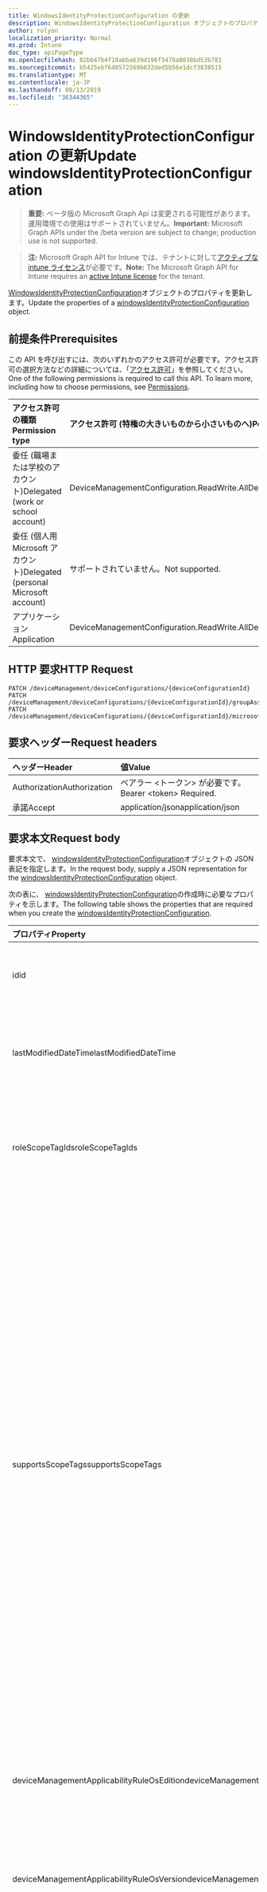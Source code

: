 ```yaml
---
title: WindowsIdentityProtectionConfiguration の更新
description: WindowsIdentityProtectionConfiguration オブジェクトのプロパティを更新します。
author: rolyon
localization_priority: Normal
ms.prod: Intune
doc_type: apiPageType
ms.openlocfilehash: 82bb47b4f18abba639d196f3478a0838bd53b781
ms.sourcegitcommit: b5425ebf648572569b032ded5b56e1dcf3830515
ms.translationtype: MT
ms.contentlocale: ja-JP
ms.lasthandoff: 08/13/2019
ms.locfileid: "36344365"
---
```

# <a name="update-windowsidentityprotectionconfiguration"></a><span data-ttu-id="afdcc-103">WindowsIdentityProtectionConfiguration の更新</span><span class="sxs-lookup"><span data-stu-id="afdcc-103">Update windowsIdentityProtectionConfiguration</span></span>

> <span data-ttu-id="afdcc-104">**重要:** ベータ版の Microsoft Graph Api は変更される可能性があります。運用環境での使用はサポートされていません。</span><span class="sxs-lookup"><span data-stu-id="afdcc-104">**Important:** Microsoft Graph APIs under the /beta version are subject to change; production use is not supported.</span></span>

> <span data-ttu-id="afdcc-105">**注:** Microsoft Graph API for Intune では、テナントに対して[アクティブな intune ライセンス](https://go.microsoft.com/fwlink/?linkid=839381)が必要です。</span><span class="sxs-lookup"><span data-stu-id="afdcc-105">**Note:** The Microsoft Graph API for Intune requires an [active Intune license](https://go.microsoft.com/fwlink/?linkid=839381) for the tenant.</span></span>

<span data-ttu-id="afdcc-106">[WindowsIdentityProtectionConfiguration](../resources/intune-deviceconfig-windowsidentityprotectionconfiguration.md)オブジェクトのプロパティを更新します。</span><span class="sxs-lookup"><span data-stu-id="afdcc-106">Update the properties of a [windowsIdentityProtectionConfiguration](../resources/intune-deviceconfig-windowsidentityprotectionconfiguration.md) object.</span></span>

## <a name="prerequisites"></a><span data-ttu-id="afdcc-107">前提条件</span><span class="sxs-lookup"><span data-stu-id="afdcc-107">Prerequisites</span></span>
<span data-ttu-id="afdcc-p101">この API を呼び出すには、次のいずれかのアクセス許可が必要です。アクセス許可の選択方法などの詳細については、「[アクセス許可](/graph/permissions-reference)」を参照してください。</span><span class="sxs-lookup"><span data-stu-id="afdcc-p101">One of the following permissions is required to call this API. To learn more, including how to choose permissions, see [Permissions](/graph/permissions-reference).</span></span>

|<span data-ttu-id="afdcc-110">アクセス許可の種類</span><span class="sxs-lookup"><span data-stu-id="afdcc-110">Permission type</span></span>|<span data-ttu-id="afdcc-111">アクセス許可 (特権の大きいものから小さいものへ)</span><span class="sxs-lookup"><span data-stu-id="afdcc-111">Permissions (from most to least privileged)</span></span>|
|:---|:---|
|<span data-ttu-id="afdcc-112">委任 (職場または学校のアカウント)</span><span class="sxs-lookup"><span data-stu-id="afdcc-112">Delegated (work or school account)</span></span>|<span data-ttu-id="afdcc-113">DeviceManagementConfiguration.ReadWrite.All</span><span class="sxs-lookup"><span data-stu-id="afdcc-113">DeviceManagementConfiguration.ReadWrite.All</span></span>|
|<span data-ttu-id="afdcc-114">委任 (個人用 Microsoft アカウント)</span><span class="sxs-lookup"><span data-stu-id="afdcc-114">Delegated (personal Microsoft account)</span></span>|<span data-ttu-id="afdcc-115">サポートされていません。</span><span class="sxs-lookup"><span data-stu-id="afdcc-115">Not supported.</span></span>|
|<span data-ttu-id="afdcc-116">アプリケーション</span><span class="sxs-lookup"><span data-stu-id="afdcc-116">Application</span></span>|<span data-ttu-id="afdcc-117">DeviceManagementConfiguration.ReadWrite.All</span><span class="sxs-lookup"><span data-stu-id="afdcc-117">DeviceManagementConfiguration.ReadWrite.All</span></span>|

## <a name="http-request"></a><span data-ttu-id="afdcc-118">HTTP 要求</span><span class="sxs-lookup"><span data-stu-id="afdcc-118">HTTP Request</span></span>
<!-- {
  "blockType": "ignored"
}
-->
``` http
PATCH /deviceManagement/deviceConfigurations/{deviceConfigurationId}
PATCH /deviceManagement/deviceConfigurations/{deviceConfigurationId}/groupAssignments/{deviceConfigurationGroupAssignmentId}/deviceConfiguration
PATCH /deviceManagement/deviceConfigurations/{deviceConfigurationId}/microsoft.graph.windowsDomainJoinConfiguration/networkAccessConfigurations/{deviceConfigurationId}
```

## <a name="request-headers"></a><span data-ttu-id="afdcc-119">要求ヘッダー</span><span class="sxs-lookup"><span data-stu-id="afdcc-119">Request headers</span></span>
|<span data-ttu-id="afdcc-120">ヘッダー</span><span class="sxs-lookup"><span data-stu-id="afdcc-120">Header</span></span>|<span data-ttu-id="afdcc-121">値</span><span class="sxs-lookup"><span data-stu-id="afdcc-121">Value</span></span>|
|:---|:---|
|<span data-ttu-id="afdcc-122">Authorization</span><span class="sxs-lookup"><span data-stu-id="afdcc-122">Authorization</span></span>|<span data-ttu-id="afdcc-123">ベアラー &lt;トークン&gt; が必要です。</span><span class="sxs-lookup"><span data-stu-id="afdcc-123">Bearer &lt;token&gt; Required.</span></span>|
|<span data-ttu-id="afdcc-124">承諾</span><span class="sxs-lookup"><span data-stu-id="afdcc-124">Accept</span></span>|<span data-ttu-id="afdcc-125">application/json</span><span class="sxs-lookup"><span data-stu-id="afdcc-125">application/json</span></span>|

## <a name="request-body"></a><span data-ttu-id="afdcc-126">要求本文</span><span class="sxs-lookup"><span data-stu-id="afdcc-126">Request body</span></span>
<span data-ttu-id="afdcc-127">要求本文で、 [windowsIdentityProtectionConfiguration](../resources/intune-deviceconfig-windowsidentityprotectionconfiguration.md)オブジェクトの JSON 表記を指定します。</span><span class="sxs-lookup"><span data-stu-id="afdcc-127">In the request body, supply a JSON representation for the [windowsIdentityProtectionConfiguration](../resources/intune-deviceconfig-windowsidentityprotectionconfiguration.md) object.</span></span>

<span data-ttu-id="afdcc-128">次の表に、 [windowsIdentityProtectionConfiguration](../resources/intune-deviceconfig-windowsidentityprotectionconfiguration.md)の作成時に必要なプロパティを示します。</span><span class="sxs-lookup"><span data-stu-id="afdcc-128">The following table shows the properties that are required when you create the [windowsIdentityProtectionConfiguration](../resources/intune-deviceconfig-windowsidentityprotectionconfiguration.md).</span></span>

|<span data-ttu-id="afdcc-129">プロパティ</span><span class="sxs-lookup"><span data-stu-id="afdcc-129">Property</span></span>|<span data-ttu-id="afdcc-130">型</span><span class="sxs-lookup"><span data-stu-id="afdcc-130">Type</span></span>|<span data-ttu-id="afdcc-131">説明</span><span class="sxs-lookup"><span data-stu-id="afdcc-131">Description</span></span>|
|:---|:---|:---|
|<span data-ttu-id="afdcc-132">id</span><span class="sxs-lookup"><span data-stu-id="afdcc-132">id</span></span>|<span data-ttu-id="afdcc-133">文字列</span><span class="sxs-lookup"><span data-stu-id="afdcc-133">String</span></span>|<span data-ttu-id="afdcc-134">エンティティのキー。</span><span class="sxs-lookup"><span data-stu-id="afdcc-134">Key of the entity.</span></span> <span data-ttu-id="afdcc-135">[deviceConfiguration](../resources/intune-deviceconfig-deviceconfiguration.md) から継承します</span><span class="sxs-lookup"><span data-stu-id="afdcc-135">Inherited from [deviceConfiguration](../resources/intune-deviceconfig-deviceconfiguration.md)</span></span>|
|<span data-ttu-id="afdcc-136">lastModifiedDateTime</span><span class="sxs-lookup"><span data-stu-id="afdcc-136">lastModifiedDateTime</span></span>|<span data-ttu-id="afdcc-137">DateTimeOffset</span><span class="sxs-lookup"><span data-stu-id="afdcc-137">DateTimeOffset</span></span>|<span data-ttu-id="afdcc-138">オブジェクトの最終更新の DateTime。</span><span class="sxs-lookup"><span data-stu-id="afdcc-138">DateTime the object was last modified.</span></span> <span data-ttu-id="afdcc-139">[deviceConfiguration](../resources/intune-deviceconfig-deviceconfiguration.md) から継承します</span><span class="sxs-lookup"><span data-stu-id="afdcc-139">Inherited from [deviceConfiguration](../resources/intune-deviceconfig-deviceconfiguration.md)</span></span>|
|<span data-ttu-id="afdcc-140">roleScopeTagIds</span><span class="sxs-lookup"><span data-stu-id="afdcc-140">roleScopeTagIds</span></span>|<span data-ttu-id="afdcc-141">文字列コレクション</span><span class="sxs-lookup"><span data-stu-id="afdcc-141">String collection</span></span>|<span data-ttu-id="afdcc-142">このエンティティインスタンスの範囲タグのリスト。</span><span class="sxs-lookup"><span data-stu-id="afdcc-142">List of Scope Tags for this Entity instance.</span></span> <span data-ttu-id="afdcc-143">[deviceConfiguration](../resources/intune-deviceconfig-deviceconfiguration.md) から継承します</span><span class="sxs-lookup"><span data-stu-id="afdcc-143">Inherited from [deviceConfiguration](../resources/intune-deviceconfig-deviceconfiguration.md)</span></span>|
|<span data-ttu-id="afdcc-144">supportsScopeTags</span><span class="sxs-lookup"><span data-stu-id="afdcc-144">supportsScopeTags</span></span>|<span data-ttu-id="afdcc-145">Boolean</span><span class="sxs-lookup"><span data-stu-id="afdcc-145">Boolean</span></span>|<span data-ttu-id="afdcc-146">基になるデバイス構成がスコープタグの割り当てをサポートしているかどうかを示します。</span><span class="sxs-lookup"><span data-stu-id="afdcc-146">Indicates whether or not the underlying Device Configuration supports the assignment of scope tags.</span></span> <span data-ttu-id="afdcc-147">この値が false である場合、ScopeTags プロパティへの割り当ては許可されません。エンティティは、スコープを持つユーザーには表示されません。</span><span class="sxs-lookup"><span data-stu-id="afdcc-147">Assigning to the ScopeTags property is not allowed when this value is false and entities will not be visible to scoped users.</span></span> <span data-ttu-id="afdcc-148">これは Silverlight で作成された従来のポリシーに対して実行され、Azure ポータルでポリシーを削除して再作成することによって解決できます。</span><span class="sxs-lookup"><span data-stu-id="afdcc-148">This occurs for Legacy policies created in Silverlight and can be resolved by deleting and recreating the policy in the Azure Portal.</span></span> <span data-ttu-id="afdcc-149">このプロパティに値を設定するには、 SetExtrusionDirection メソッドを適用します。</span><span class="sxs-lookup"><span data-stu-id="afdcc-149">This property is read-only.</span></span> <span data-ttu-id="afdcc-150">[deviceConfiguration](../resources/intune-deviceconfig-deviceconfiguration.md) から継承します</span><span class="sxs-lookup"><span data-stu-id="afdcc-150">Inherited from [deviceConfiguration](../resources/intune-deviceconfig-deviceconfiguration.md)</span></span>|
|<span data-ttu-id="afdcc-151">deviceManagementApplicabilityRuleOsEdition</span><span class="sxs-lookup"><span data-stu-id="afdcc-151">deviceManagementApplicabilityRuleOsEdition</span></span>|[<span data-ttu-id="afdcc-152">deviceManagementApplicabilityRuleOsEdition</span><span class="sxs-lookup"><span data-stu-id="afdcc-152">deviceManagementApplicabilityRuleOsEdition</span></span>](../resources/intune-deviceconfig-devicemanagementapplicabilityruleosedition.md)|<span data-ttu-id="afdcc-153">このポリシーの OS エディションの適用。</span><span class="sxs-lookup"><span data-stu-id="afdcc-153">The OS edition applicability for this Policy.</span></span> <span data-ttu-id="afdcc-154">[deviceConfiguration](../resources/intune-deviceconfig-deviceconfiguration.md) から継承します</span><span class="sxs-lookup"><span data-stu-id="afdcc-154">Inherited from [deviceConfiguration](../resources/intune-deviceconfig-deviceconfiguration.md)</span></span>|
|<span data-ttu-id="afdcc-155">deviceManagementApplicabilityRuleOsVersion</span><span class="sxs-lookup"><span data-stu-id="afdcc-155">deviceManagementApplicabilityRuleOsVersion</span></span>|[<span data-ttu-id="afdcc-156">deviceManagementApplicabilityRuleOsVersion</span><span class="sxs-lookup"><span data-stu-id="afdcc-156">deviceManagementApplicabilityRuleOsVersion</span></span>](../resources/intune-deviceconfig-devicemanagementapplicabilityruleosversion.md)|<span data-ttu-id="afdcc-157">このポリシーの OS バージョン適用ルール。</span><span class="sxs-lookup"><span data-stu-id="afdcc-157">The OS version applicability rule for this Policy.</span></span> <span data-ttu-id="afdcc-158">[deviceConfiguration](../resources/intune-deviceconfig-deviceconfiguration.md) から継承します</span><span class="sxs-lookup"><span data-stu-id="afdcc-158">Inherited from [deviceConfiguration](../resources/intune-deviceconfig-deviceconfiguration.md)</span></span>|
|<span data-ttu-id="afdcc-159">Devicemanagementの信頼性ルール Devicemode</span><span class="sxs-lookup"><span data-stu-id="afdcc-159">deviceManagementApplicabilityRuleDeviceMode</span></span>|[<span data-ttu-id="afdcc-160">Devicemanagementの信頼性ルール Devicemode</span><span class="sxs-lookup"><span data-stu-id="afdcc-160">deviceManagementApplicabilityRuleDeviceMode</span></span>](../resources/intune-deviceconfig-devicemanagementapplicabilityruledevicemode.md)|<span data-ttu-id="afdcc-161">このポリシーのデバイスモード適用ルール。</span><span class="sxs-lookup"><span data-stu-id="afdcc-161">The device mode applicability rule for this Policy.</span></span> <span data-ttu-id="afdcc-162">[deviceConfiguration](../resources/intune-deviceconfig-deviceconfiguration.md) から継承します</span><span class="sxs-lookup"><span data-stu-id="afdcc-162">Inherited from [deviceConfiguration](../resources/intune-deviceconfig-deviceconfiguration.md)</span></span>|
|<span data-ttu-id="afdcc-163">createdDateTime</span><span class="sxs-lookup"><span data-stu-id="afdcc-163">createdDateTime</span></span>|<span data-ttu-id="afdcc-164">DateTimeOffset</span><span class="sxs-lookup"><span data-stu-id="afdcc-164">DateTimeOffset</span></span>|<span data-ttu-id="afdcc-165">オブジェクトが作成された DateTime。</span><span class="sxs-lookup"><span data-stu-id="afdcc-165">DateTime the object was created.</span></span> <span data-ttu-id="afdcc-166">[deviceConfiguration](../resources/intune-deviceconfig-deviceconfiguration.md) から継承します</span><span class="sxs-lookup"><span data-stu-id="afdcc-166">Inherited from [deviceConfiguration](../resources/intune-deviceconfig-deviceconfiguration.md)</span></span>|
|<span data-ttu-id="afdcc-167">description</span><span class="sxs-lookup"><span data-stu-id="afdcc-167">description</span></span>|<span data-ttu-id="afdcc-168">String</span><span class="sxs-lookup"><span data-stu-id="afdcc-168">String</span></span>|<span data-ttu-id="afdcc-169">管理者が指定した、デバイス構成についての説明。</span><span class="sxs-lookup"><span data-stu-id="afdcc-169">Admin provided description of the Device Configuration.</span></span> <span data-ttu-id="afdcc-170">[deviceConfiguration](../resources/intune-deviceconfig-deviceconfiguration.md) から継承します</span><span class="sxs-lookup"><span data-stu-id="afdcc-170">Inherited from [deviceConfiguration](../resources/intune-deviceconfig-deviceconfiguration.md)</span></span>|
|<span data-ttu-id="afdcc-171">displayName</span><span class="sxs-lookup"><span data-stu-id="afdcc-171">displayName</span></span>|<span data-ttu-id="afdcc-172">String</span><span class="sxs-lookup"><span data-stu-id="afdcc-172">String</span></span>|<span data-ttu-id="afdcc-173">管理者が指定した、デバイス構成の名前。</span><span class="sxs-lookup"><span data-stu-id="afdcc-173">Admin provided name of the device configuration.</span></span> <span data-ttu-id="afdcc-174">[deviceConfiguration](../resources/intune-deviceconfig-deviceconfiguration.md) から継承します</span><span class="sxs-lookup"><span data-stu-id="afdcc-174">Inherited from [deviceConfiguration](../resources/intune-deviceconfig-deviceconfiguration.md)</span></span>|
|<span data-ttu-id="afdcc-175">version</span><span class="sxs-lookup"><span data-stu-id="afdcc-175">version</span></span>|<span data-ttu-id="afdcc-176">Int32</span><span class="sxs-lookup"><span data-stu-id="afdcc-176">Int32</span></span>|<span data-ttu-id="afdcc-177">デバイス構成のバージョン。</span><span class="sxs-lookup"><span data-stu-id="afdcc-177">Version of the device configuration.</span></span> <span data-ttu-id="afdcc-178">[deviceConfiguration](../resources/intune-deviceconfig-deviceconfiguration.md) から継承します</span><span class="sxs-lookup"><span data-stu-id="afdcc-178">Inherited from [deviceConfiguration](../resources/intune-deviceconfig-deviceconfiguration.md)</span></span>|
|<span data-ttu-id="afdcc-179">useSecurityKeyForSignin</span><span class="sxs-lookup"><span data-stu-id="afdcc-179">useSecurityKeyForSignin</span></span>|<span data-ttu-id="afdcc-180">Boolean</span><span class="sxs-lookup"><span data-stu-id="afdcc-180">Boolean</span></span>|<span data-ttu-id="afdcc-181">ログオン資格情報として Windows Hello セキュリティキーを有効にするために使用されるブール値。</span><span class="sxs-lookup"><span data-stu-id="afdcc-181">Boolean value used to enable the Windows Hello security key as a logon credential.</span></span>|
|<span data-ttu-id="afdcc-182">enhancedAntiSpoofingForFacialFeaturesEnabled</span><span class="sxs-lookup"><span data-stu-id="afdcc-182">enhancedAntiSpoofingForFacialFeaturesEnabled</span></span>|<span data-ttu-id="afdcc-183">Boolean</span><span class="sxs-lookup"><span data-stu-id="afdcc-183">Boolean</span></span>|<span data-ttu-id="afdcc-184">Windows Hello 顔認証で顔機能認識の強化されたスプーフィング対策を有効にするために使用するブール値。</span><span class="sxs-lookup"><span data-stu-id="afdcc-184">Boolean value used to enable enhanced anti-spoofing for facial feature recognition on Windows Hello face authentication.</span></span>|
|<span data-ttu-id="afdcc-185">pinMinimumLength</span><span class="sxs-lookup"><span data-stu-id="afdcc-185">pinMinimumLength</span></span>|<span data-ttu-id="afdcc-186">Int32</span><span class="sxs-lookup"><span data-stu-id="afdcc-186">Int32</span></span>|<span data-ttu-id="afdcc-187">Windows Hello for Business の PIN に必要な最小文字数を設定する整数値。</span><span class="sxs-lookup"><span data-stu-id="afdcc-187">Integer value that sets the minimum number of characters required for the Windows Hello for Business PIN.</span></span> <span data-ttu-id="afdcc-188">有効な値は、4 ~ 127 の範囲で、最大 PIN の値を設定します。</span><span class="sxs-lookup"><span data-stu-id="afdcc-188">Valid values are 4 to 127 inclusive and less than or equal to the value set for the maximum PIN.</span></span> <span data-ttu-id="afdcc-189">有効な値は 4 ~ 127</span><span class="sxs-lookup"><span data-stu-id="afdcc-189">Valid values 4 to 127</span></span>|
|<span data-ttu-id="afdcc-190">pinMaximumLength</span><span class="sxs-lookup"><span data-stu-id="afdcc-190">pinMaximumLength</span></span>|<span data-ttu-id="afdcc-191">Int32</span><span class="sxs-lookup"><span data-stu-id="afdcc-191">Int32</span></span>|<span data-ttu-id="afdcc-192">作業 PIN に使用できる最大文字数を設定する整数値。</span><span class="sxs-lookup"><span data-stu-id="afdcc-192">Integer value that sets the maximum number of characters allowed for the work PIN.</span></span> <span data-ttu-id="afdcc-193">有効な値は、最小 PIN で設定された値以上の4から127の範囲です。</span><span class="sxs-lookup"><span data-stu-id="afdcc-193">Valid values are 4 to 127 inclusive and greater than or equal to the value set for the minimum PIN.</span></span> <span data-ttu-id="afdcc-194">有効な値は 4 ~ 127</span><span class="sxs-lookup"><span data-stu-id="afdcc-194">Valid values 4 to 127</span></span>|
|<span data-ttu-id="afdcc-195">pinUppercaseCharactersUsage</span><span class="sxs-lookup"><span data-stu-id="afdcc-195">pinUppercaseCharactersUsage</span></span>|[<span data-ttu-id="afdcc-196">configurationUsage</span><span class="sxs-lookup"><span data-stu-id="afdcc-196">configurationUsage</span></span>](../resources/intune-deviceconfig-configurationusage.md)|<span data-ttu-id="afdcc-197">この値は、Windows Hello for Business の PIN での大文字の使用を構成します。</span><span class="sxs-lookup"><span data-stu-id="afdcc-197">This value configures the use of uppercase characters in the Windows Hello for Business PIN.</span></span> <span data-ttu-id="afdcc-198">可能な値は、`blocked`、`required`、`allowed` です。</span><span class="sxs-lookup"><span data-stu-id="afdcc-198">Possible values are: `blocked`, `required`, `allowed`.</span></span>|
|<span data-ttu-id="afdcc-199">pinLowercaseCharactersUsage</span><span class="sxs-lookup"><span data-stu-id="afdcc-199">pinLowercaseCharactersUsage</span></span>|[<span data-ttu-id="afdcc-200">configurationUsage</span><span class="sxs-lookup"><span data-stu-id="afdcc-200">configurationUsage</span></span>](../resources/intune-deviceconfig-configurationusage.md)|<span data-ttu-id="afdcc-201">この値は、Windows Hello for Business の PIN に小文字を使用するように構成します。</span><span class="sxs-lookup"><span data-stu-id="afdcc-201">This value configures the use of lowercase characters in the Windows Hello for Business PIN.</span></span> <span data-ttu-id="afdcc-202">可能な値は、`blocked`、`required`、`allowed` です。</span><span class="sxs-lookup"><span data-stu-id="afdcc-202">Possible values are: `blocked`, `required`, `allowed`.</span></span>|
|<span data-ttu-id="afdcc-203">pinSpecialCharactersUsage</span><span class="sxs-lookup"><span data-stu-id="afdcc-203">pinSpecialCharactersUsage</span></span>|[<span data-ttu-id="afdcc-204">configurationUsage</span><span class="sxs-lookup"><span data-stu-id="afdcc-204">configurationUsage</span></span>](../resources/intune-deviceconfig-configurationusage.md)|<span data-ttu-id="afdcc-205">Windows Hello for Business の PIN で特殊文字を使用する機能を制御します。</span><span class="sxs-lookup"><span data-stu-id="afdcc-205">Controls the ability to use special characters in the Windows Hello for Business PIN.</span></span> <span data-ttu-id="afdcc-206">可能な値は、`blocked`、`required`、`allowed` です。</span><span class="sxs-lookup"><span data-stu-id="afdcc-206">Possible values are: `blocked`, `required`, `allowed`.</span></span>|
|<span data-ttu-id="afdcc-207">pinExpirationInDays</span><span class="sxs-lookup"><span data-stu-id="afdcc-207">pinExpirationInDays</span></span>|<span data-ttu-id="afdcc-208">Int32</span><span class="sxs-lookup"><span data-stu-id="afdcc-208">Int32</span></span>|<span data-ttu-id="afdcc-209">[整数値] PIN の変更をユーザーに要求する前に PIN を使用できる期間 (日数) を指定します。</span><span class="sxs-lookup"><span data-stu-id="afdcc-209">Integer value specifies the period (in days) that a PIN can be used before the system requires the user to change it.</span></span> <span data-ttu-id="afdcc-210">有効な値は0から730の範囲です。</span><span class="sxs-lookup"><span data-stu-id="afdcc-210">Valid values are 0 to 730 inclusive.</span></span> <span data-ttu-id="afdcc-211">有効な値は 0 から 730 までです</span><span class="sxs-lookup"><span data-stu-id="afdcc-211">Valid values 0 to 730</span></span>|
|<span data-ttu-id="afdcc-212">pinPreviousBlockCount</span><span class="sxs-lookup"><span data-stu-id="afdcc-212">pinPreviousBlockCount</span></span>|<span data-ttu-id="afdcc-213">Int32</span><span class="sxs-lookup"><span data-stu-id="afdcc-213">Int32</span></span>|<span data-ttu-id="afdcc-214">ユーザーが過去の Pin を使用できないようにする機能を制御します。</span><span class="sxs-lookup"><span data-stu-id="afdcc-214">Controls the ability to prevent users from using past PINs.</span></span> <span data-ttu-id="afdcc-215">0 ~ 50 の範囲で設定する必要があり、ユーザーの現在の PIN がその数に含まれています。</span><span class="sxs-lookup"><span data-stu-id="afdcc-215">This must be set between 0 and 50, inclusive, and the current PIN of the user is included in that count.</span></span> <span data-ttu-id="afdcc-216">0に設定すると、以前の Pin は保存されません。</span><span class="sxs-lookup"><span data-stu-id="afdcc-216">If set to 0, previous PINs are not stored.</span></span> <span data-ttu-id="afdcc-217">Pin をリセットすると、PIN 履歴は保持されません。</span><span class="sxs-lookup"><span data-stu-id="afdcc-217">PIN history is not preserved through a PIN reset.</span></span> <span data-ttu-id="afdcc-218">有効な値は 0 から 50 までです</span><span class="sxs-lookup"><span data-stu-id="afdcc-218">Valid values 0 to 50</span></span>|
|<span data-ttu-id="afdcc-219">pinRecoveryEnabled</span><span class="sxs-lookup"><span data-stu-id="afdcc-219">pinRecoveryEnabled</span></span>|<span data-ttu-id="afdcc-220">Boolean</span><span class="sxs-lookup"><span data-stu-id="afdcc-220">Boolean</span></span>|<span data-ttu-id="afdcc-221">ユーザーが Windows Hello for Business PIN 回復サービスを使用して PIN を変更できるようにするブール値。</span><span class="sxs-lookup"><span data-stu-id="afdcc-221">Boolean value that enables a user to change their PIN by using the Windows Hello for Business PIN recovery service.</span></span>|
|<span data-ttu-id="afdcc-222">securityDeviceRequired</span><span class="sxs-lookup"><span data-stu-id="afdcc-222">securityDeviceRequired</span></span>|<span data-ttu-id="afdcc-223">ブール型 (Boolean)</span><span class="sxs-lookup"><span data-stu-id="afdcc-223">Boolean</span></span>|<span data-ttu-id="afdcc-224">Windows Hello for Business のプロビジョニングにトラステッドプラットフォームモジュール (TPM) を必要とするかどうかを制御します。</span><span class="sxs-lookup"><span data-stu-id="afdcc-224">Controls whether to require a Trusted Platform Module (TPM) for provisioning Windows Hello for Business.</span></span> <span data-ttu-id="afdcc-225">TPM に格納されたデータは、他のデバイスでは使用できないため、追加のセキュリティ上の利点があります。</span><span class="sxs-lookup"><span data-stu-id="afdcc-225">A TPM provides an additional security benefit in that data stored on it cannot be used on other devices.</span></span> <span data-ttu-id="afdcc-226">False に設定されている場合は、使用可能な TPM がない場合でも、すべてのデバイスが Windows Hello for Business をプロビジョニングできます。</span><span class="sxs-lookup"><span data-stu-id="afdcc-226">If set to False, all devices can provision Windows Hello for Business even if there is not a usable TPM.</span></span>|
|<span data-ttu-id="afdcc-227">unlockWithBiometricsEnabled</span><span class="sxs-lookup"><span data-stu-id="afdcc-227">unlockWithBiometricsEnabled</span></span>|<span data-ttu-id="afdcc-228">ブール型 (Boolean)</span><span class="sxs-lookup"><span data-stu-id="afdcc-228">Boolean</span></span>|<span data-ttu-id="afdcc-229">Windows Hello for Business PIN の代わりに、顔文字や指紋などのバイオメトリクスジェスチャの使用を制御します。</span><span class="sxs-lookup"><span data-stu-id="afdcc-229">Controls the use of biometric gestures, such as face and fingerprint, as an alternative to the Windows Hello for Business PIN.</span></span>  <span data-ttu-id="afdcc-230">False に設定すると、生体認証ジェスチャは許可されません。</span><span class="sxs-lookup"><span data-stu-id="afdcc-230">If set to False, biometric gestures are not allowed.</span></span> <span data-ttu-id="afdcc-231">ユーザーは、障害が発生した場合に、バックアップとして PIN を構成する必要があります。</span><span class="sxs-lookup"><span data-stu-id="afdcc-231">Users must still configure a PIN as a backup in case of failures.</span></span>|
|<span data-ttu-id="afdcc-232">useCertificatesForOnPremisesAuthEnabled</span><span class="sxs-lookup"><span data-stu-id="afdcc-232">useCertificatesForOnPremisesAuthEnabled</span></span>|<span data-ttu-id="afdcc-233">Boolean</span><span class="sxs-lookup"><span data-stu-id="afdcc-233">Boolean</span></span>|<span data-ttu-id="afdcc-234">Windows Hello for Business が証明書を使用してオンプレミスのリソースを認証できるようにするブール値。</span><span class="sxs-lookup"><span data-stu-id="afdcc-234">Boolean value that enables Windows Hello for Business to use certificates to authenticate on-premise resources.</span></span>|
|<span data-ttu-id="afdcc-235">windowsHelloForBusinessBlocked</span><span class="sxs-lookup"><span data-stu-id="afdcc-235">windowsHelloForBusinessBlocked</span></span>|<span data-ttu-id="afdcc-236">Boolean</span><span class="sxs-lookup"><span data-stu-id="afdcc-236">Boolean</span></span>|<span data-ttu-id="afdcc-237">Windows Hello for Business を Windows にサインインするための方法としてブロックするブール値。</span><span class="sxs-lookup"><span data-stu-id="afdcc-237">Boolean value that blocks Windows Hello for Business as a method for signing into Windows.</span></span>|



## <a name="response"></a><span data-ttu-id="afdcc-238">応答</span><span class="sxs-lookup"><span data-stu-id="afdcc-238">Response</span></span>
<span data-ttu-id="afdcc-239">成功した場合、このメソッド`200 OK`は応答コードと、応答本文で更新された[windowsIdentityProtectionConfiguration](../resources/intune-deviceconfig-windowsidentityprotectionconfiguration.md)オブジェクトを返します。</span><span class="sxs-lookup"><span data-stu-id="afdcc-239">If successful, this method returns a `200 OK` response code and an updated [windowsIdentityProtectionConfiguration](../resources/intune-deviceconfig-windowsidentityprotectionconfiguration.md) object in the response body.</span></span>

## <a name="example"></a><span data-ttu-id="afdcc-240">例</span><span class="sxs-lookup"><span data-stu-id="afdcc-240">Example</span></span>

### <a name="request"></a><span data-ttu-id="afdcc-241">要求</span><span class="sxs-lookup"><span data-stu-id="afdcc-241">Request</span></span>
<span data-ttu-id="afdcc-242">以下は、要求の例です。</span><span class="sxs-lookup"><span data-stu-id="afdcc-242">Here is an example of the request.</span></span>
``` http
PATCH https://graph.microsoft.com/beta/deviceManagement/deviceConfigurations/{deviceConfigurationId}
Content-type: application/json
Content-length: 1583

{
  "@odata.type": "#microsoft.graph.windowsIdentityProtectionConfiguration",
  "roleScopeTagIds": [
    "Role Scope Tag Ids value"
  ],
  "supportsScopeTags": true,
  "deviceManagementApplicabilityRuleOsEdition": {
    "@odata.type": "microsoft.graph.deviceManagementApplicabilityRuleOsEdition",
    "osEditionTypes": [
      "windows10EnterpriseN"
    ],
    "name": "Name value",
    "ruleType": "exclude"
  },
  "deviceManagementApplicabilityRuleOsVersion": {
    "@odata.type": "microsoft.graph.deviceManagementApplicabilityRuleOsVersion",
    "minOSVersion": "Min OSVersion value",
    "maxOSVersion": "Max OSVersion value",
    "name": "Name value",
    "ruleType": "exclude"
  },
  "deviceManagementApplicabilityRuleDeviceMode": {
    "@odata.type": "microsoft.graph.deviceManagementApplicabilityRuleDeviceMode",
    "deviceMode": "sModeConfiguration",
    "name": "Name value",
    "ruleType": "exclude"
  },
  "description": "Description value",
  "displayName": "Display Name value",
  "version": 7,
  "useSecurityKeyForSignin": true,
  "enhancedAntiSpoofingForFacialFeaturesEnabled": true,
  "pinMinimumLength": 0,
  "pinMaximumLength": 0,
  "pinUppercaseCharactersUsage": "required",
  "pinLowercaseCharactersUsage": "required",
  "pinSpecialCharactersUsage": "required",
  "pinExpirationInDays": 3,
  "pinPreviousBlockCount": 5,
  "pinRecoveryEnabled": true,
  "securityDeviceRequired": true,
  "unlockWithBiometricsEnabled": true,
  "useCertificatesForOnPremisesAuthEnabled": true,
  "windowsHelloForBusinessBlocked": true
}
```

### <a name="response"></a><span data-ttu-id="afdcc-243">応答</span><span class="sxs-lookup"><span data-stu-id="afdcc-243">Response</span></span>
<span data-ttu-id="afdcc-p122">以下は、応答の例です。注:簡潔にするために、ここに示す応答オブジェクトは切り詰められている場合があります。すべてのプロパティは実際の呼び出しから返されます。</span><span class="sxs-lookup"><span data-stu-id="afdcc-p122">Here is an example of the response. Note: The response object shown here may be truncated for brevity. All of the properties will be returned from an actual call.</span></span>
``` http
HTTP/1.1 200 OK
Content-Type: application/json
Content-Length: 1755

{
  "@odata.type": "#microsoft.graph.windowsIdentityProtectionConfiguration",
  "id": "b2e64303-4303-b2e6-0343-e6b20343e6b2",
  "lastModifiedDateTime": "2017-01-01T00:00:35.1329464-08:00",
  "roleScopeTagIds": [
    "Role Scope Tag Ids value"
  ],
  "supportsScopeTags": true,
  "deviceManagementApplicabilityRuleOsEdition": {
    "@odata.type": "microsoft.graph.deviceManagementApplicabilityRuleOsEdition",
    "osEditionTypes": [
      "windows10EnterpriseN"
    ],
    "name": "Name value",
    "ruleType": "exclude"
  },
  "deviceManagementApplicabilityRuleOsVersion": {
    "@odata.type": "microsoft.graph.deviceManagementApplicabilityRuleOsVersion",
    "minOSVersion": "Min OSVersion value",
    "maxOSVersion": "Max OSVersion value",
    "name": "Name value",
    "ruleType": "exclude"
  },
  "deviceManagementApplicabilityRuleDeviceMode": {
    "@odata.type": "microsoft.graph.deviceManagementApplicabilityRuleDeviceMode",
    "deviceMode": "sModeConfiguration",
    "name": "Name value",
    "ruleType": "exclude"
  },
  "createdDateTime": "2017-01-01T00:02:43.5775965-08:00",
  "description": "Description value",
  "displayName": "Display Name value",
  "version": 7,
  "useSecurityKeyForSignin": true,
  "enhancedAntiSpoofingForFacialFeaturesEnabled": true,
  "pinMinimumLength": 0,
  "pinMaximumLength": 0,
  "pinUppercaseCharactersUsage": "required",
  "pinLowercaseCharactersUsage": "required",
  "pinSpecialCharactersUsage": "required",
  "pinExpirationInDays": 3,
  "pinPreviousBlockCount": 5,
  "pinRecoveryEnabled": true,
  "securityDeviceRequired": true,
  "unlockWithBiometricsEnabled": true,
  "useCertificatesForOnPremisesAuthEnabled": true,
  "windowsHelloForBusinessBlocked": true
}
```






